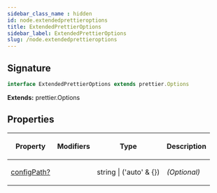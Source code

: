 ```yaml
---
sidebar_class_name : hidden
id: node.extendedprettieroptions
title: ExtendedPrettierOptions
sidebar_label: ExtendedPrettierOptions
slug: /node.extendedprettieroptions
---
```






## Signature

```typescript
interface ExtendedPrettierOptions extends prettier.Options 
```
**Extends:** prettier.Options

## Properties

<table><thead><tr><th>

Property


</th><th>

Modifiers


</th><th>

Type


</th><th>

Description


</th></tr></thead>
<tbody><tr><td>

[configPath?](./node.extendedprettieroptions.configpath)


</td><td>


</td><td>

string \| ('auto' &amp; {})


</td><td>

_(Optional)_


</td></tr>
</tbody></table>
